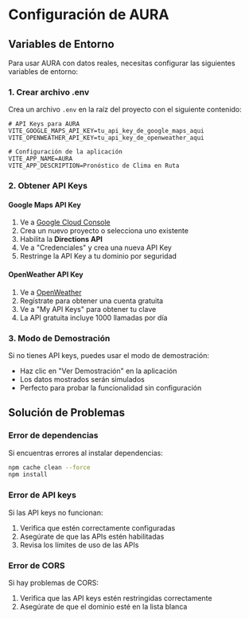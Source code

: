 # Configuración de AURA

## Variables de Entorno

Para usar AURA con datos reales, necesitas configurar las siguientes variables de entorno:

### 1. Crear archivo .env

Crea un archivo `.env` en la raíz del proyecto con el siguiente contenido:

```env
# API Keys para AURA
VITE_GOOGLE_MAPS_API_KEY=tu_api_key_de_google_maps_aqui
VITE_OPENWEATHER_API_KEY=tu_api_key_de_openweather_aqui

# Configuración de la aplicación
VITE_APP_NAME=AURA
VITE_APP_DESCRIPTION=Pronóstico de Clima en Ruta
```

### 2. Obtener API Keys

#### Google Maps API Key
1. Ve a [Google Cloud Console](https://console.cloud.google.com/)
2. Crea un nuevo proyecto o selecciona uno existente
3. Habilita la **Directions API**
4. Ve a "Credenciales" y crea una nueva API Key
5. Restringe la API Key a tu dominio por seguridad

#### OpenWeather API Key
1. Ve a [OpenWeather](https://openweathermap.org/api)
2. Regístrate para obtener una cuenta gratuita
3. Ve a "My API Keys" para obtener tu clave
4. La API gratuita incluye 1000 llamadas por día

### 3. Modo de Demostración

Si no tienes API keys, puedes usar el modo de demostración:
- Haz clic en "Ver Demostración" en la aplicación
- Los datos mostrados serán simulados
- Perfecto para probar la funcionalidad sin configuración

## Solución de Problemas

### Error de dependencias
Si encuentras errores al instalar dependencias:
```bash
npm cache clean --force
npm install
```

### Error de API keys
Si las API keys no funcionan:
1. Verifica que estén correctamente configuradas
2. Asegúrate de que las APIs estén habilitadas
3. Revisa los límites de uso de las APIs

### Error de CORS
Si hay problemas de CORS:
1. Verifica que las API keys estén restringidas correctamente
2. Asegúrate de que el dominio esté en la lista blanca
